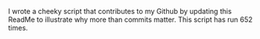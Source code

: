 I wrote a cheeky script that contributes to my Github by updating this ReadMe to illustrate why more than commits matter. This script has run 652 times.